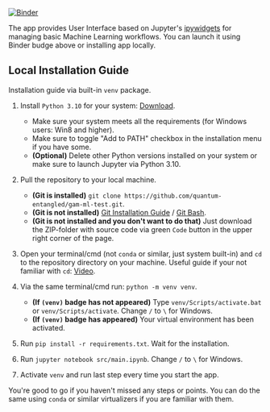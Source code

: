 [![Binder](https://mybinder.org/badge_logo.svg)](https://mybinder.org/v2/gh/quantum-entangled/machine-learning-ui/HEAD?urlpath=voila%2Frender%2Fsrc%2Fmain.ipynb)

The app provides User Interface based on Jupyter's [ipywidgets](https://github.com/jupyter-widgets/ipywidgets) for managing basic Machine Learning workflows. You can launch it using Binder budge above or installing app locally.

## Local Installation Guide

Installation guide via built-in `venv` package.

1) Install `Python 3.10` for your system: [Download](https://www.python.org/downloads/release/python-3108/).
    - Make sure your system meets all the requirements (for Windows users: Win8 and higher).
    - Make sure to toggle "Add to PATH" checkbox in the installation menu if you have some.
    - **(Optional)** Delete other Python versions installed on your system or make sure to launch Jupyter via Python 3.10.

1) Pull the repository to your local machine.
    - **(Git is installed)** `git clone https://github.com/quantum-entangled/gam-ml-test.git`.
    - **(Git is not installed)** [Git Installation Guide](https://github.com/git-guides/install-git) / [Git Bash](https://git-scm.com/downloads).
    - **(Git is not installed and you don't want to do that)** Just download the ZIP-folder with source code via green `Code` button in the upper right corner of the page.

1) Open your terminal/cmd (not `conda` or similar, just system built-in) and `cd` to the repository directory on your machine. Useful guide if your not familiar with `cd`: [Video](https://www.youtube.com/watch?v=KNjzcJhUwuA).

1) Via the same terminal/cmd run: `python -m venv venv`.
    - **(If `(venv)` badge has not appeared)** Type `venv/Scripts/activate.bat` or `venv/Scripts/activate`. Change `/` to `\` for Windows.
    - **(If `(venv)` badge has appeared)** Your virtual environment has been activated.

1) Run `pip install -r requirements.txt`. Wait for the installation.

1) Run `jupyter notebook src/main.ipynb`. Change `/` to `\` for Windows.

1) Activate `venv` and run last step every time you start the app.

You're good to go if you haven't missed any steps or points. You can do the same using `conda` or similar virtualizers if you are familiar with them.

